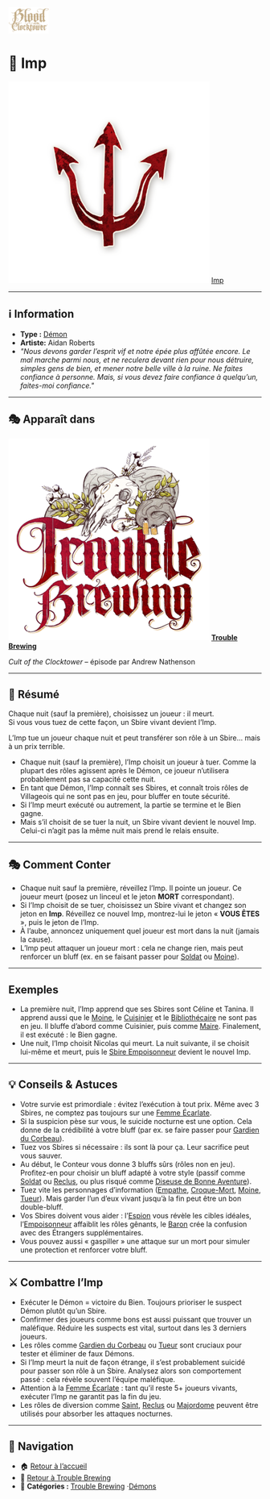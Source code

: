 <p align="left">
  <a href="/botc-fr-bambi/">
    <img src="../images/logo.png" alt="Accueil BotC FR" width="80">
  </a>
</p>


# 👹 Imp  

[<img src="../images/Icon_imp.png" alt="Imp" width="400">](imp.md) [Imp](../tb_roles/imp.md)

---

## ℹ️ Information  

- **Type :** [Démon](../demons.md)  
- **Artiste:** Aidan Roberts  
- *"Nous devons garder l’esprit vif et notre épée plus affûtée encore. Le mal marche parmi nous, et ne reculera devant rien pour nous détruire, simples gens de bien, et mener notre belle ville à la ruine. Ne faites confiance à personne. Mais, si vous devez faire confiance à quelqu’un, faites-moi confiance."*  

---

## 🎭 Apparaît dans  

[<img src="../images/Logo_trouble_brewing.png" alt="Trouble Brewing" width="400">](../trouble_brewing.md) [**Trouble Brewing**](../trouble_brewing.md)  

*Cult of the Clocktower* – épisode par Andrew Nathenson  

---

## 📖 Résumé  
Chaque nuit (sauf la première), choisissez un joueur : il meurt.  
Si vous vous tuez de cette façon, un Sbire vivant devient l’Imp.  

L’Imp tue un joueur chaque nuit et peut transférer son rôle à un Sbire... mais à un prix terrible.  

- Chaque nuit (sauf la première), l’Imp choisit un joueur à tuer. Comme la plupart des rôles agissent après le Démon, ce joueur n’utilisera probablement pas sa capacité cette nuit.  
- En tant que Démon, l’Imp connaît ses Sbires, et connaît trois rôles de Villageois qui ne sont pas en jeu, pour bluffer en toute sécurité.  
- Si l’Imp meurt exécuté ou autrement, la partie se termine et le Bien gagne.  
- Mais s’il choisit de se tuer la nuit, un Sbire vivant devient le nouvel Imp. Celui-ci n’agit pas la même nuit mais prend le relais ensuite.  

---

## 🎭 Comment Conter 
- Chaque nuit sauf la première, réveillez l’Imp. Il pointe un joueur. Ce joueur meurt (posez un linceul et le jeton **MORT** correspondant).  
- Si l’Imp choisit de se tuer, choisissez un Sbire vivant et changez son jeton en **Imp**. Réveillez ce nouvel Imp, montrez-lui le jeton « **VOUS ÊTES** », puis le jeton de l’Imp.  
- À l’aube, annoncez uniquement quel joueur est mort dans la nuit (jamais la cause).  
- L’Imp peut attaquer un joueur mort : cela ne change rien, mais peut renforcer un bluff (ex. en se faisant passer pour [Soldat](../trouble_brewing/soldier.md) ou [Moine](../trouble_brewing/monk.md)).  

---

## Exemples  
- La première nuit, l’Imp apprend que ses Sbires sont Céline et Tanina. Il apprend aussi que le [Moine](../trouble_brewing/monk.md), le [Cuisinier](../trouble_brewing/chef.md) et le [Bibliothécaire](../trouble_brewing/librarian.md) ne sont pas en jeu. Il bluffe d’abord comme Cuisinier, puis comme [Maire](../trouble_brewing/mayor.md). Finalement, il est exécuté : le Bien gagne.  
- Une nuit, l’Imp choisit Nicolas qui meurt. La nuit suivante, il se choisit lui-même et meurt, puis le [Sbire Empoisonneur](../trouble_brewing/poisoner.md) devient le nouvel Imp.  

---

## 💡 Conseils & Astuces  
- Votre survie est primordiale : évitez l’exécution à tout prix. Même avec 3 Sbires, ne comptez pas toujours sur une [Femme Écarlate](../trouble_brewing/scarlet_woman.md).  
- Si la suspicion pèse sur vous, le suicide nocturne est une option. Cela donne de la crédibilité à votre bluff (par ex. se faire passer pour [Gardien du Corbeau](../trouble_brewing/ravenkeeper.md)).  
- Tuez vos Sbires si nécessaire : ils sont là pour ça. Leur sacrifice peut vous sauver.  
- Au début, le Conteur vous donne 3 bluffs sûrs (rôles non en jeu). Profitez-en pour choisir un bluff adapté à votre style (passif comme [Soldat](../trouble_brewing/soldier.md) ou [Reclus](../trouble_brewing/recluse.md), ou plus risqué comme [Diseuse de Bonne Aventure](../trouble_brewing/fortune_teller.md)).  
- Tuez vite les personnages d’information ([Empathe](../trouble_brewing/empath.md), [Croque-Mort](../trouble_brewing/undertaker.md), [Moine](../trouble_brewing/monk.md), [Tueur](../trouble_brewing/slayer.md)). Mais garder l’un d’eux vivant jusqu’à la fin peut être un bon double-bluff.  
- Vos Sbires doivent vous aider : l’[Espion](../trouble_brewing/spy.md) vous révèle les cibles idéales, l’[Empoisonneur](../trouble_brewing/poisoner.md) affaiblit les rôles gênants, le [Baron](../trouble_brewing/baron.md) crée la confusion avec des Étrangers supplémentaires.  
- Vous pouvez aussi « gaspiller » une attaque sur un mort pour simuler une protection et renforcer votre bluff.  

---

## ⚔️ Combattre l’Imp  
- Exécuter le Démon = victoire du Bien. Toujours prioriser le suspect Démon plutôt qu’un Sbire.  
- Confirmer des joueurs comme bons est aussi puissant que trouver un maléfique. Réduire les suspects est vital, surtout dans les 3 derniers joueurs.  
- Les rôles comme [Gardien du Corbeau](../trouble_brewing/ravenkeeper.md) ou [Tueur](../trouble_brewing/slayer.md) sont cruciaux pour tester et éliminer de faux Démons.  
- Si l’Imp meurt la nuit de façon étrange, il s’est probablement suicidé pour passer son rôle à un Sbire. Analysez alors son comportement passé : cela révèle souvent l’équipe maléfique.  
- Attention à la [Femme Écarlate](../trouble_brewing/scarlet_woman.md) : tant qu’il reste 5+ joueurs vivants, exécuter l’Imp ne garantit pas la fin du jeu.  
- Les rôles de diversion comme [Saint](../trouble_brewing/saint.md), [Reclus](../trouble_brewing/recluse.md) ou [Majordome](../trouble_brewing/butler.md) peuvent être utilisés pour absorber les attaques nocturnes.  

---
## 📂 Navigation
- 🏠 [Retour à l’accueil](/botc-fr-bambi/)  
- 🍺 [Retour à Trouble Brewing](../trouble_brewing.md)  
- 📂 **Catégories :** [Trouble Brewing](../trouble_brewing.md) ·[Démons](../demons.md) 
